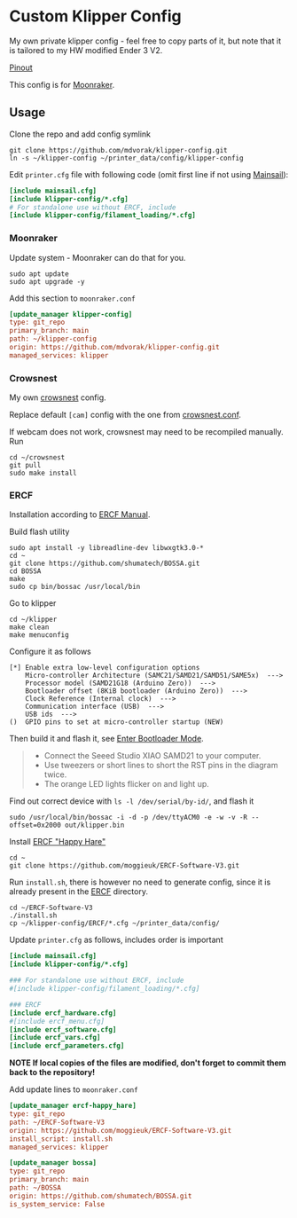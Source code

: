 # Custom Klipper Config

My own private klipper config - feel free to copy parts of it, but note that it is tailored to my HW modified Ender 3 V2.

[Pinout](./_PINOUT.md)

This config is for [Moonraker](https://moonraker.readthedocs.io/en/latest/).

## Usage

Clone the repo and add config symlink

```shell
git clone https://github.com/mdvorak/klipper-config.git
ln -s ~/klipper-config ~/printer_data/config/klipper-config
```

Edit `printer.cfg` file with following code (omit first line if not using [Mainsail](https://github.com/mainsail-crew/mainsail-config#readme)):

```ini
[include mainsail.cfg]
[include klipper-config/*.cfg]
# For standalone use without ERCF, include
[include klipper-config/filament_loading/*.cfg]
```

### Moonraker

Update system - Moonraker can do that for you.

```shell
sudo apt update
sudo apt upgrade -y
```

Add this section to `moonraker.conf`

```ini
[update_manager klipper-config]
type: git_repo
primary_branch: main
path: ~/klipper-config
origin: https://github.com/mdvorak/klipper-config.git
managed_services: klipper
```

### Crowsnest

My own [crowsnest](https://github.com/mainsail-crew/crowsnest#readme) config.

Replace default `[cam]` config with the one from [crowsnest.conf](./crowsnest.conf).

If webcam does not work, crowsnest may need to be recompiled manually. Run

```shell
cd ~/crowsnest
git pull
sudo make install
```

### ERCF

Installation according to [ERCF Manual](https://raw.githubusercontent.com/EtteGit/EnragedRabbitProject/no_toolhead_sensor/Documentation/ERCF_Manual.pdf).

Build flash utility

```shell
sudo apt install -y libreadline-dev libwxgtk3.0-*
cd ~
git clone https://github.com/shumatech/BOSSA.git
cd BOSSA
make
sudo cp bin/bossac /usr/local/bin
```

Go to klipper

```shell
cd ~/klipper
make clean
make menuconfig
```

Configure it as follows

```
[*] Enable extra low-level configuration options
    Micro-controller Architecture (SAMC21/SAMD21/SAMD51/SAME5x)  --->
    Processor model (SAMD21G18 (Arduino Zero))  --->
    Bootloader offset (8KiB bootloader (Arduino Zero))  --->
    Clock Reference (Internal clock)  --->
    Communication interface (USB)  --->
    USB ids  --->
()  GPIO pins to set at micro-controller startup (NEW)
```

Then build it and flash it, see [Enter Bootloader Mode](https://wiki.seeedstudio.com/Seeeduino-XIAO/#enter-bootloader-mode).

> * Connect the Seeed Studio XIAO SAMD21 to your computer.
> * Use tweezers or short lines to short the RST pins in the diagram twice.
> * The orange LED lights flicker on and light up.

Find out correct device with `ls -l /dev/serial/by-id/`, and flash it

```shell
sudo /usr/local/bin/bossac -i -d -p /dev/ttyACM0 -e -w -v -R --offset=0x2000 out/klipper.bin
```

Install [ERCF "Happy Hare"](https://github.com/moggieuk/ERCF-Software-V3)

```shell
cd ~
git clone https://github.com/moggieuk/ERCF-Software-V3.git
```

Run `install.sh`, there is however no need to generate config, since it is already present in the [ERCF](./ERCF) directory.

```shell
cd ~/ERCF-Software-V3
./install.sh
cp ~/klipper-config/ERCF/*.cfg ~/printer_data/config/
```

Update `printer.cfg` as follows, includes order is important

```ini
[include mainsail.cfg]
[include klipper-config/*.cfg]

### For standalone use without ERCF, include
#[include klipper-config/filament_loading/*.cfg]

### ERCF
[include ercf_hardware.cfg]
#[include ercf_menu.cfg]
[include ercf_software.cfg]
[include ercf_vars.cfg]
[include ercf_parameters.cfg]
```

**NOTE If local copies of the files are modified, don't forget to commit them back to the repository!**

Add update lines to `moonraker.conf`

```ini
[update_manager ercf-happy_hare]
type: git_repo
path: ~/ERCF-Software-V3
origin: https://github.com/moggieuk/ERCF-Software-V3.git
install_script: install.sh
managed_services: klipper

[update_manager bossa]
type: git_repo
primary_branch: main
path: ~/BOSSA
origin: https://github.com/shumatech/BOSSA.git
is_system_service: False
```
